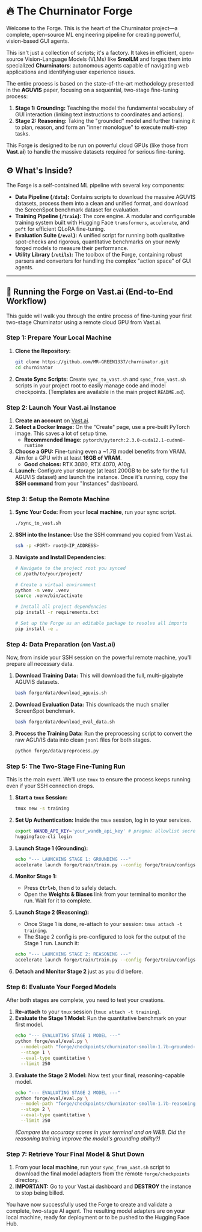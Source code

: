 # 🔥 The Churninator Forge

Welcome to the Forge. This is the heart of the Churninator project—a complete, open-source ML engineering pipeline for creating powerful, vision-based GUI agents.

This isn't just a collection of scripts; it's a factory. It takes in efficient, open-source Vision-Language Models (VLMs) like **SmolLM** and forges them into specialized **Churninators**: autonomous agents capable of navigating web applications and identifying user experience issues.

The entire process is based on the state-of-the-art methodology presented in the **AGUVIS** paper, focusing on a sequential, two-stage fine-tuning process:
1.  **Stage 1: Grounding:** Teaching the model the fundamental vocabulary of GUI interaction (linking text instructions to coordinates and actions).
2.  **Stage 2: Reasoning:** Taking the "grounded" model and further training it to plan, reason, and form an "inner monologue" to execute multi-step tasks.

This Forge is designed to be run on powerful cloud GPUs (like those from **Vast.ai**) to handle the massive datasets required for serious fine-tuning.

## ⚙️ What's Inside?

The Forge is a self-contained ML pipeline with several key components:

*   **Data Pipeline (`/data`):** Contains scripts to download the massive AGUVIS datasets, process them into a clean and unified format, and download the ScreenSpot benchmark dataset for evaluation.
*   **Training Pipeline (`/train`):** The core engine. A modular and configurable training system built with Hugging Face `transformers`, `accelerate`, and `peft` for efficient QLoRA fine-tuning.
*   **Evaluation Suite (`/eval`):** A unified script for running both qualitative spot-checks and rigorous, quantitative benchmarks on your newly forged models to measure their performance.
*   **Utility Library (`/utils`):** The toolbox of the Forge, containing robust parsers and converters for handling the complex "action space" of GUI agents.

---

## 🚀 Running the Forge on Vast.ai (End-to-End Workflow)

This guide will walk you through the entire process of fine-tuning your first two-stage Churninator using a remote cloud GPU from Vast.ai.

### Step 1: Prepare Your Local Machine

1.  **Clone the Repository:**
    ```bash
    git clone https://github.com/MR-GREEN1337/churninator.git
    cd churninator
    ```
2.  **Create Sync Scripts:** Create `sync_to_vast.sh` and `sync_from_vast.sh` scripts in your project root to easily manage code and model checkpoints. (Templates are available in the main project `README.md`).

### Step 2: Launch Your Vast.ai Instance

1.  **Create an account** on [Vast.ai](https://vast.ai).
2.  **Select a Docker Image:** On the "Create" page, use a pre-built PyTorch image. This saves a lot of setup time.
    *   **Recommended Image:** `pytorch/pytorch:2.3.0-cuda12.1-cudnn8-runtime`
3.  **Choose a GPU:** Fine-tuning even a ~1.7B model benefits from VRAM. Aim for a GPU with at least **16GB of VRAM**.
    *   **Good choices:** RTX 3080, RTX 4070, A10g.
4.  **Launch:** Configure your storage (at least 200GB to be safe for the full AGUVIS dataset) and launch the instance. Once it's running, copy the **SSH command** from your "Instances" dashboard.

### Step 3: Setup the Remote Machine

1.  **Sync Your Code:** From your **local machine**, run your sync script.
    ```bash
    ./sync_to_vast.sh
    ```
2.  **SSH into the Instance:** Use the SSH command you copied from Vast.ai.
    ```bash
    ssh -p <PORT> root@<IP_ADDRESS>
    ```
3.  **Navigate and Install Dependencies:**
    ```bash
    # Navigate to the project root you synced
    cd /path/to/your/project/

    # Create a virtual environment
    python -m venv .venv
    source .venv/bin/activate

    # Install all project dependencies
    pip install -r requirements.txt

    # Set up the Forge as an editable package to resolve all imports
    pip install -e .
    ```

### Step 4: Data Preparation (on Vast.ai)

Now, from inside your SSH session on the powerful remote machine, you'll prepare all necessary data.

1.  **Download Training Data:** This will download the full, multi-gigabyte AGUVIS datasets.
    ```bash
    bash forge/data/download_aguvis.sh
    ```
2.  **Download Evaluation Data:** This downloads the much smaller ScreenSpot benchmark.
    ```bash
    bash forge/data/download_eval_data.sh
    ```
3.  **Process the Training Data:** Run the preprocessing script to convert the raw AGUVIS data into clean `jsonl` files for both stages.
    ```bash
    python forge/data/preprocess.py
    ```

### Step 5: The Two-Stage Fine-Tuning Run

This is the main event. We'll use `tmux` to ensure the process keeps running even if your SSH connection drops.

1.  **Start a `tmux` Session:**
    ```bash
    tmux new -s training
    ```
2.  **Set Up Authentication:** Inside the `tmux` session, log in to your services.
    ```bash
    export WANDB_API_KEY='your_wandb_api_key' # pragma: allowlist secret
    huggingface-cli login
    ```
3.  **Launch Stage 1 (Grounding):**
    ```bash
    echo "--- LAUNCHING STAGE 1: GROUNDING ---"
    accelerate launch forge/train/train.py --config forge/train/configs/stage1_grounding.yaml
    ```
4.  **Monitor Stage 1:**
    *   Press **`Ctrl+b`**, then **`d`** to safely detach.
    *   Open the **Weights & Biases** link from your terminal to monitor the run. Wait for it to complete.

5.  **Launch Stage 2 (Reasoning):**
    *   Once Stage 1 is done, re-attach to your session: `tmux attach -t training`.
    *   The Stage 2 config is pre-configured to look for the output of the Stage 1 run. Launch it:
    ```bash
    echo "--- LAUNCHING STAGE 2: REASONING ---"
    accelerate launch forge/train/train.py --config forge/train/configs/stage2_reasoning.yaml
    ```
6.  **Detach and Monitor Stage 2** just as you did before.

### Step 6: Evaluate Your Forged Models

After both stages are complete, you need to test your creations.

1.  **Re-attach** to your `tmux` session (`tmux attach -t training`).
2.  **Evaluate the Stage 1 Model:** Run the quantitative benchmark on your first model.
    ```bash
    echo "--- EVALUATING STAGE 1 MODEL ---"
    python forge/eval/eval.py \
      --model-path "forge/checkpoints/churninator-smollm-1.7b-grounded-v1/final" \
      --stage 1 \
      --eval-type quantitative \
      --limit 250
    ```
3.  **Evaluate the Stage 2 Model:** Now test your final, reasoning-capable model.
    ```bash
    echo "--- EVALUATING STAGE 2 MODEL ---"
    python forge/eval/eval.py \
      --model-path "forge/checkpoints/churninator-smollm-1.7b-reasoning-v1/final" \
      --stage 2 \
      --eval-type quantitative \
      --limit 250
    ```
    *(Compare the accuracy scores in your terminal and on W&B. Did the reasoning training improve the model's grounding ability?)*

### Step 7: Retrieve Your Final Model & Shut Down

1.  From your **local machine**, run your `sync_from_vast.sh` script to download the final model adapters from the remote `forge/checkpoints` directory.
2.  **IMPORTANT:** Go to your Vast.ai dashboard and **DESTROY** the instance to stop being billed.

You have now successfully used the Forge to create and validate a complete, two-stage AI agent. The resulting model adapters are on your local machine, ready for deployment or to be pushed to the Hugging Face Hub.
